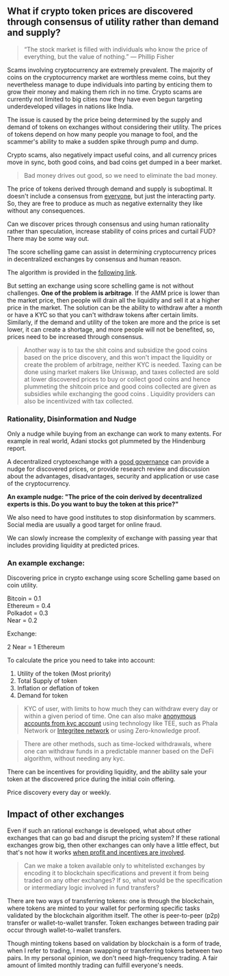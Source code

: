 ## What if crypto token prices are discovered through consensus of utility rather than demand and supply?

> “The stock market is filled with individuals who know the price of everything, but the value of nothing.” — Phillip Fisher


Scams involving cryptocurrency are extremely prevalent.
The majority of coins on the cryptocurrency market are worthless meme coins, but they nevertheless manage to dupe individuals into parting by enticing them to grow their money and making them rich in no time.
Crypto scams are currently not limited to big cities now they have even begun targeting underdeveloped villages in nations like India.

The issue is caused by the price being determined by the supply and demand of tokens on exchanges without considering their utility. The prices of tokens depend on how many people you manage to fool, and the scammer's ability to make a sudden spike through pump and dump.

Crypto scams, also negatively impact useful coins, and all currency prices move in sync, both good coins, and bad coins get dumped in a beer market.

> Bad money drives out good, so we need to eliminate the bad money.

The price of tokens derived through demand and supply is suboptimal. It doesn't include a consensus from [everyone](tyranny_of_the_majority.md), but just the interacting party. So, they are free to produce as much as negative externality they like without any consequences.

Can we discover prices through consensus and using human rationality rather than speculation, increase stability of coins prices and curtail FUD? There may be some way out.

The score schelling game can assist in determining cryptocurrency prices in decentralized exchanges by consensus and human reason.

The algorithm is provided in the [following link](https://github.com/amiyatulu/shivarthu/blob/main/docs/Shivarthu.md#price-discovery-of-projects-through-score-schelling-game).

But setting an exchange using score schelling game is not without challenges. **One of the problem is arbitrage**. If the AMM price is lower than the market price, then people will drain all the liquidity and sell it at a higher price in the market. The solution can be the ability to withdraw after a month or have a KYC so that you can't withdraw tokens after certain limits.
Similarly, if the demand and utility of the token are more and the price is set lower, it can create a shortage, and more people will not be benefited, so, prices need to be increased through consensus.

>Another way is to tax the shit coins and subsidize the good coins based on the price discovery, and this won't impact the liquidity or create the problem of arbitrage, neither KYC is needed.
Taxing can be done using market makers like Uniswap, and taxes collected are sold at lower discovered prices to buy or collect good coins and hence plummeting the shitcoin price and good coins collected are given as subsidies while exchanging the good coins . Liquidity providers can also be incentivized with tax collected.

### Rationality, Disinformation and Nudge

Only a nudge while buying from an exchange can work to many extents.
For example in real world, Adani stocks got plummeted by the Hindenburg report.

A decentralized cryptoexchange with a [good governance](tyranny_of_the_majority.md) can provide a nudge for discovered prices, or provide research review and discussion about the advantages, disadvantages, security and application or use case of the cryptocurrency. 


**An example nudge: "The price of the coin derived by decentralized experts is this. Do you want to buy the token at this price?"**

We also need to have good institutes to stop disinformation by scammers. Social media are usually a good target for online fraud. 

We can slowly increase the complexity of exchange with passing year that includes providing liquidity at predicted prices.

### An example exchange:

Discovering price in crypto exchange using score Schelling game based on coin utility.

Bitcoin = 0.1  
Ethereum = 0.4  
Polkadot = 0.3  
Near = 0.2  

Exchange:

2 Near = 1 Ethereum

To calculate the price you need to take into account:
1) Utility of the token (Most priority)
2) Total Supply of token
3) Inflation or deflation of token
4) Demand for token

> KYC of user, with limits to how much they can withdraw every day or within a given period of time. One can also make [anonymous accounts from kyc account](https://github.com/amiyatulu/shivarthu/wiki/Anonymous-Accounts-Steps) using technology like TEE, such as Phala Network or [Integritee network](https://github.com/integritee-network/integritee-node) or using Zero-knowledge proof. 

> There are other methods, such as time-locked withdrawals, where one can withdraw funds in a predictable manner based on the DeFi algorithm, without needing any kyc.

There can be incentives for providing liquidity, and the ability sale your token at the discovered price during the initial coin offering.

Price discovery every day or weekly.

## Impact of other exchanges

Even if such an rational exchange is developed, what about other exchanges that can go bad and disrupt the pricing system? If these rational exchanges grow big, then other exchanges can only have a little effect, but that's not how it works [when profit and incentives are involved](https://finematics.com/bank-run-in-defi-iron-finance-explained/).

> Can we make a token available only to whitelisted exchanges by encoding it to blockchain specifications and prevent it from being traded on any other exchanges? If so, what would be the specification or intermediary logic involved in fund transfers?

There are two ways of transferring tokens: one is through the blockchain, where tokens are minted to your wallet for performing specific tasks validated by the blockchain algorithm itself. The other is peer-to-peer (p2p) transfer or wallet-to-wallet transfer. Token exchanges between trading pair occur through wallet-to-wallet transfers. 

Though minting tokens based on validation by blockchain is a form of trade, when I refer to trading, I mean swapping or transferring tokens between two pairs. In my personal opinion, we don't need high-frequency trading. A fair amount of limited monthly trading can fulfill everyone's needs.